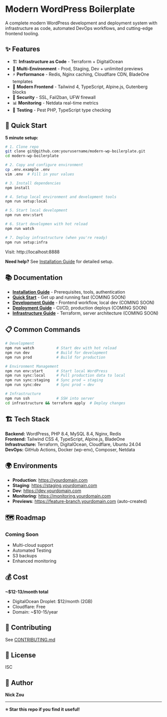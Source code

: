 # Modern WordPress Boilerplate

A complete modern WordPress development and deployment system with infrastructure as code, automated DevOps workflows, and cutting-edge frontend tooling.

## ✨ Features

- 🏗️ **Infrastructure as Code** - Terraform + DigitalOcean
- 🚀 **Multi-Environment** - Prod, Staging, Dev + unlimited previews
- ⚡ **Performance** - Redis, Nginx caching, Cloudflare CDN, BladeOne templates
- 🎨 **Modern Frontend** - Tailwind 4, TypeScript, Alpine.js, Gutenberg blocks
- 🔐 **Security** - SSL, Fail2ban, UFW firewall
- 📊 **Monitoring** - Netdata real-time metrics
- 🧪 **Testing** - Pest PHP, TypeScript type checking

## 🚀 Quick Start

**5 minute setup:**
```bash
# 1. Clone repo
git clone git@github.com:yourusername/modern-wp-boilerplate.git
cd modern-wp-boilerplate

# 2. Copy and configure environment
cp .env.example .env
vim .env  # Fill in your values

# 3. Install dependencies
npm install

# 4. Setup local environment and development tools
npm run setup:local

# 5. Start local development
npm run env:start

# 6. Start developmen with hot reload
npm run watch

# 7. Deploy infrastructure (when you're ready)
npm run setup:infra
```

Visit: http://localhost:8888

**Need help?** See [Installation Guide](docs/INSTALLATION.md) for detailed setup.

## 📚 Documentation

- **[Installation Guide](docs/INSTALLATION.md)** - Prerequisites, tools, authentication
- **[Quick Start](docs/QUICK_START.md)** - Get up and running fast (COMING SOON)
- **[Development Guide](docs/DEVELOPMENT.md)** - Frontend workflow, local dev (COMING SOON)
- **[Deployment Guide](docs/DEPLOYMENT.md)** - CI/CD, production deploys (COMING SOON)
- **[Infrastructure Guide](docs/INFRASTRUCTURE.md)** - Terraform, server architecture (COMING SOON)

## 📋 Common Commands
```bash
# Development
npm run watch          # Start dev with hot reload
npm run dev            # Build for development
npm run prod           # Build for production

# Environment Management
npm run env:start      # Start local WordPress
npm run sync:local     # Pull production data to local
npm run sync:staging   # Sync prod → staging
npm run sync:dev       # Sync prod → dev

# Infrastructure
npm run ssh            # SSH into server
cd infrastructure && terraform apply  # Deploy changes
```

## 🏗️ Tech Stack

**Backend:** WordPress, PHP 8.4, MySQL 8.4, Nginx, Redis  
**Frontend:** Tailwind CSS 4, TypeScript, Alpine.js, BladeOne  
**Infrastructure:** Terraform, DigitalOcean, Cloudflare, Ubuntu 24.04  
**DevOps:** GitHub Actions, Docker (wp-env), Composer, Netdata

## 🌍 Environments

- **Production**: https://yourdomain.com
- **Staging**: https://staging.yourdomain.com
- **Dev**: https://dev.yourdomain.com
- **Monitoring**: https://monitoring.yourdomain.com
- **Previews**: https://feature-branch.yourdomain.com (auto-created)

## 🗺️ Roadmap

### Coming Soon 
- Multi-cloud support
- Automated Testing
- S3 backups
- Enhanced monitoring

## 💰 Cost

**~$12-13/month total**
- DigitalOcean Droplet: $12/month (2GB)
- Cloudflare: Free
- Domain: ~$10-15/year

## 🤝 Contributing

See [CONTRIBUTING.md](CONTRIBUTING.md)

## 📄 License

ISC

## 👤 Author

**Nick Zou**

---

**⭐ Star this repo if you find it useful!**
